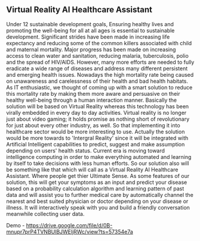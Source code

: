 ## Virtual Reality AI Healthcare Assistant

Under 12 sustainable development goals, Ensuring healthy lives and promoting the well-being for all at all ages is essential to sustainable development. Significant strides have been made in increasing life expectancy and reducing some of the common killers associated with child and maternal mortality. Major progress has been made on increasing access to clean water and sanitation, reducing malaria, tuberculosis, polio and the spread of HIV/AIDS. However, many more efforts are needed to fully eradicate a wide range of diseases and address many different persistent and emerging health issues. 
Nowadays the high mortality rate being caused on unawareness and carelessness of their health and bad health habitats. As IT enthusiastic, we thought of coming up with a smart solution to reduce this mortality rate by making them more aware and persuasive on their healthy well-being through a human interaction manner. Basically the solution will be based on Virtual Reality whereas this technology has been virally embedded in every day to day activities. Virtual reality is no longer just about video gaming; it holds promise as nothing short of revolutionary for just about every other industry, as well. So that implementing it into healthcare sector would be more interesting to use. Actually the solution would be more towards to 'Intergral Reality' since it will be integrated with Artificial Intelligent capabilities to predict, suggest and make assumption depending on users' health status. Current era is moving toward intelligence computing in order to make everything automated and learning by itself to take decisions with less human efforts. So our solution also will be something like that which will call as a Virtual Reality AI Healthcare Assistant. Where people get thier Ultimate Sense.
As some features of our solution, this will get your symptoms as an input and predict your disease based on a probability calculation algorithm and learning pattern of past data and will assist you to further medical care by automatically channel the nearest and best suited physician or doctor depending on your disease or illness. It will interactively speak with you and build a friendly conversation meanwhile collecting user data.


Demo - https://drive.google.com/file/d/0B-mnupr7prP4TVNBUlBJWEljRWc/view?ts=57354e7a
